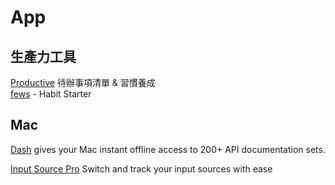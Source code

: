 # App

## 生產力工具

[Productive](https://apps.apple.com/tw/app/%E5%BE%85%E8%BE%A6%E4%BA%8B%E9%A0%85%E6%B8%85%E5%96%AE-%E7%BF%92%E6%85%A3%E9%A4%8A%E6%88%90-productive/id983826477) 待辦事項清單 & 習慣養成  
[fews](https://apps.apple.com/tw/app/fews-habit-starter/id1480926210)  - Habit Starter

## Mac

[Dash](https://kapeli.com/dash) gives your Mac instant offline access to 200+ API documentation sets.

[Input Source Pro](https://inputsource.pro/) Switch and track your input sources with ease